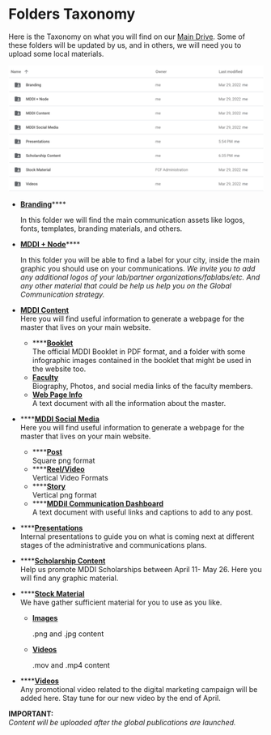 # Folders Taxonomy

Here is the Taxonomy on what you will find on our [Main Drive](https://drive.google.com/drive/folders/183jCECCRJXUzxO5jDxJszK9-YumYMG01). Some of these folders will be updated by us, and in others, we will need you to upload some local materials.

![](<.gitbook/assets/Screen Shot 2022-04-07 at 7.23.07 PM.png>)

*   [**Branding**](https://drive.google.com/drive/folders/1clj3vRfy4okDWQyTwLNLrGwaj9kCmZpe)****

    In this folder we will find the main communication assets like logos, fonts, templates, branding materials, and others.
*   [**MDDI + Node**](https://drive.google.com/drive/folders/15mkRVoOpKNb7xogw1V-N3pP7fXos4sr9)****

    In this folder you will be able to find a label for your city, inside the main graphic you should use on your communications. _We invite you to add any additional logos of your lab/partner organizations/fablabs/etc. And any other material that could be help us help you on the Global Communication strategy._ &#x20;
* [**MDDI Content**](https://drive.google.com/drive/folders/1Y\_EWthQ7LR8ebM28Yzty0TTNeUzc8eCN)\
  Here you will find useful information to generate a webpage for the master that lives on your main website.
  * ****[**Booklet**](https://drive.google.com/drive/folders/1i9hQrw2igpXwaR1j1-RIjPM6ivW\_GqM8)\
    The official MDDI Booklet in PDF format, and a folder with some infographic images contained in the booklet that might be used in the website too.
  * [**Faculty**](https://drive.google.com/drive/folders/1QRSGwAJ2gxX5GCTDKaqzf7r-t1tCDTHt?usp=sharing)\
    Biography, Photos, and social media links of the faculty members.
  * [**Web Page Info**](https://drive.google.com/drive/folders/1m46NA9pUgnwi6It7sJoqCVH4vxIWq9c6?usp=sharing)\
    A text document with all the information about the master.
* ****[**MDDI Social Media**](https://drive.google.com/drive/folders/1cP-kJdqXWWoli5yuy4Nfq-Y5bJOFKS4e)\
  Here you will find useful information to generate a webpage for the master that lives on your main website.
  * ****[**Post**](https://drive.google.com/drive/folders/1BOBceRBL7uPp8rxna58SKHvXlRQ8PuNc?usp=sharing)\
    Square png format
  * ****[**Reel/Video**](https://drive.google.com/drive/folders/1u34wKULpqaco7Q3N38-mwrqNTPZRuycL?usp=sharing)\
    Vertical Video Formats
  * ****[**Story**](https://drive.google.com/drive/folders/1h9kW8EMgQSvbgm2Xc855bvMeLm8H2TQg?usp=sharing)\
    Vertical png format
  * ****[**MDDiI Communication Dashboard**](https://docs.google.com/document/d/1PtChZhFSa5ZKwWcPzCXGhi-9qexQmZhpcouRBCR\_CSI/edit?usp=sharing)\
    A text document with useful links and captions to add to any post.
* ****[**Presentations**](https://drive.google.com/drive/folders/1IPk9rm8tpcPPRA8Dllw8VvdXbwQiyh6O)\
  Internal presentations to guide you on what is coming next at different stages of the administrative and communications plans.&#x20;
* ****[**Scholarship Content**](https://drive.google.com/drive/folders/1YbQ-meQ4f8TCBEQ5LP8PwWQWzd63UnIH)\
  Help us promote MDDI Scholarships between April 11- May 26. Here you will find any graphic material.
* ****[**Stock Material**](https://drive.google.com/drive/folders/1QxxVFPurhbM29jeyhfacpt-T8UkHJZ14)\
  We have gather sufficient material for you to use as you like.
  *   ****[**Images**](https://drive.google.com/drive/folders/14rpbTjFgQvKO6BlM5chokSHFbJY7tjxI)****

      .png and .jpg content
  *   ****[**Videos**](https://drive.google.com/drive/folders/1cDNZaYAcTINnV1gHmnSVSYsqeHO0QuWo)****

      .mov and .mp4 content
* ****[**Videos**](https://drive.google.com/drive/folders/1CSyENnIvhYOdVZ1AoHKiJlF9t1Qlv-X5)\
  Any promotional video related to the digital marketing campaign will be added here. Stay tune for our new video by the end of April.&#x20;

**IMPORTANT:**\
_Content will be uploaded after the global publications are launched._&#x20;
